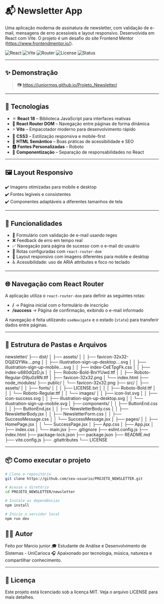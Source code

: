 # 📬 Newsletter App

Uma aplicação moderna de assinatura de newsletter, com validação de e-mail, mensagens de erro acessíveis e layout responsivo. Desenvolvida em React com Vite. O projeto é um desafio do site Frontend Mentor (https://www.frontendmentor.io/).

![React](https://img.shields.io/badge/React-18.2.0-61DAFB?logo=react&logoColor=white&style=for-the-badge)
![Vite](https://img.shields.io/badge/Vite-5.2.0-646CFF?logo=vite&logoColor=white&style=for-the-badge)
![Router](https://img.shields.io/badge/React_Router-6.22.3-DD0031?logo=reactrouter&logoColor=white&style=for-the-badge)
![License](https://img.shields.io/badge/license-MIT-green?style=for-the-badge)
![Status](https://img.shields.io/badge/status-em%20desenvolvimento-yellow?style=for-the-badge)

---

## ✨ Demonstração

> 📷 https://juniormps.github.io/Projeto_Newsletter/

---

## 🚀 Tecnologias

- ⚛️ **React 18** – Biblioteca JavaScript para interfaces reativas
- 🔀 **React Router DOM** – Navegação entre páginas de forma dinâmica
- ⚡ **Vite** – Empacotador moderno para desenvolvimento rápido
- 🎨 **CSS3** – Estilização responsiva e mobile-first
- 🧠 **HTML Semântico** – Boas práticas de acessibilidade e SEO
- 🅰️ **Fontes Personalizadas** – Roboto
- 📁 **Componentização** – Separação de responsabilidades no React

---

## 🖼️ Layout Responsivo

✔️ Imagens otimizadas para mobile e desktop  
✔️ Fontes legíveis e consistentes  
✔️ Componentes adaptáveis a diferentes tamanhos de tela

---

## 🧪 Funcionalidades

- 📩 Formulário com validação de e-mail usando regex
- ❌ Feedback de erro em tempo real
- ✅ Navegação para página de sucesso com o e-mail do usuário
- 🔁 Rotas configuradas com `react-router-dom`
- 📱 Layout responsivo com imagens diferentes para mobile e desktop
- ♿️ Acessibilidade: uso de ARIA attributes e foco no teclado

---

## 🌐 Navegação com React Router

A aplicação utiliza o `react-router-dom` para definir as seguintes rotas:

- **/** → Página inicial com o formulário de inscrição
- **/success** → Página de confirmação, exibindo o e-mail informado

A navegação é feita utilizando `useNavigate` e o estado (`state`) para transferir dados entre páginas.

---

## 📁 Estrutura de Pastas e Arquivos

newsletter/
├── dist/
│   ├── assets/
│   │   ├── favicon-32x32-DQjEQYWa....png
│   │   ├── illustration-sign-up-desktop....svg
│   │   ├── illustration-sign-up-mobile....svg
│   │   ├── index-CeETpgFk.css
│   │   ├── index-u680dQzD.js
│   │   ├── Roboto-Bold-BnrYUwd.ttf
│   │   ├── Roboto-Regular-D9ju0zRN.ttf
│   ├── favicon-32x32.png
│   └── index.html
├── node_modules/
├── public/
│   └── favicon-32x32.png
├── src/
│   ├── assets/
│   │   ├── fonts/
│   │   │   ├── LICENSE.txt
│   │   │   ├── Roboto-Bold.ttf
│   │   │   └── Roboto-Regular.ttf
│   │   └── images/
│   │       ├── icon-list.svg
│   │       ├── icon-success.svg
│   │       ├── illustration-sign-up-desktop.svg
│   │       └── illustration-sign-up-mobile.svg
│   ├── components/
│   │   ├── ButtonEnd.css
│   │   ├── ButtonEnd.jsx
│   │   ├── NewsletterBody.css
│   │   ├── NewsletterBody.jsx
│   │   ├── NewsletterForm.css
│   │   ├── SuccessMessage.css
│   │   └── SuccessMessage.jsx
│   ├── pages/
│   │   ├── HomePage.jsx
│   │   └── SuccessPage.jsx
│   ├── App.css
│   ├── App.jsx
│   ├── index.css
│   └── main.jsx
├── .gitignore
├── eslint.config.js
├── index.html
├── package-lock.json
├── package.json
├── README.md
├── vite.config.js
├── .gitattributes
└── LICENSE


---

## 📦 Como executar o projeto

```bash
# Clone o repositório
git clone https://github.com/seu-usuario/PROJETO_NEWSLETTER.git

# Acesse o diretório
cd PROJETO_NEWSLETTER/newsletter

# Instale as dependências
npm install

# Inicie o servidor local
npm run dev

```

## 🧑‍💻 Autor
Feito por Marcio junior
🎓 Estudante de Análise e Desenvolvimento de Sistemas - UniCarioca
🎧 Apaixonado por tecnologia, música, natureza e compartilhar conhecimento.

---

## 📝 Licença
Este projeto está licenciado sob a licença MIT. Veja o arquivo LICENSE para mais detalhes.